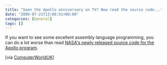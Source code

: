 ```yaml
---
title: "Seen the Apollo anniversary on TV? Now read the source code..."
date: "2009-07-21T13:08:51+00:00"
categories: [General]
tags: []
---
```


If you want to see some excellent  assembly language programming, you can do a lot worse than read <a href="http://code.google.com/p/virtualagc/">NASA's newly released source code for the Apollo program</a>.

[via <a href="http://www.computerworlduk.com/toolbox/open-source/blogs/index.cfm?RSS&amp;BlogId=10&amp;EntryId=2371">ComputerWorldUK</a>]
